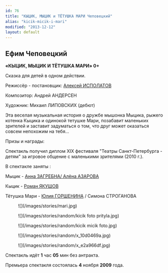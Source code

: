 ```yaml
---
id: 76
title: "КЫЦИК, МЫЦИК и ТЁТУШКА МАРИ Чеповецкий"
alias: "kicik-micik-i-mari"
modified: "2013-12-12"
layout: default
---
```


## Ефим Чеповецкий

**«КЫЦИК, МЫЦИК И ТЁТУШКА МАРИ» 0+**

Сказка для детей в одном действии.

Режиссёр - постановщик: [Алексей ИСПОЛАТОВ](53-aleksei-ispolatov.html)

Композитор: Андрей АНДЕРСЕН

Художник: Михаил ЛИПОВСКИХ (дебют)

Эта веселая музыкальная история о дружбе мышонка Мыцика, рыжего котенка Кыцика и одинокой тетушке Мари, позабавит маленьких зрителей и заставит задуматься о том, что друг может оказаться совсем непохожим на тебя…

Призы и награды:

Спектакль получил диплом ХIХ фестиваля "Театры Санкт-Петербурга - детям" за игровое общение с маленькими зрителями (2010 г.).

В спектакле заняты :

Мыцик - [Анна ЗАГРЕБНА](79-anna-zagrebna.html)[/](79-anna-zagrebna.html)[ Алёна АЗАРОВА](86-alena-kiverskaia.html)

Кыцик - [</a><a href="88-roman-yakushov.html">Роман ЯКУШОВ](50-roman-pritula.html)

Тётушка Мари - [Юлия ГОРШЕНИНА](49-ylia-gorshenina.html) / Симона СТРОГАНОВА[</a><a href="84-simona-stroganova.html">](84-simona-stroganova.html)

<figure>
![](/images/stories/mari.jpg)
</figure>

<figure>
![](/images/stories/random/kicik foto prityla.jpg)
</figure>

<figure>
![](/images/stories/random/kicik micik foto.jpg)
</figure>

<figure>
![](/images/stories/random/x_10d0469a.jpg)
</figure>

<figure>
![](/images/stories/random/x_e2a966df.jpg)
</figure>

Спектакль идёт **1** час **05** мин без антракта.

Премьера спектакля состоялась **4** ноября **2009** года.

